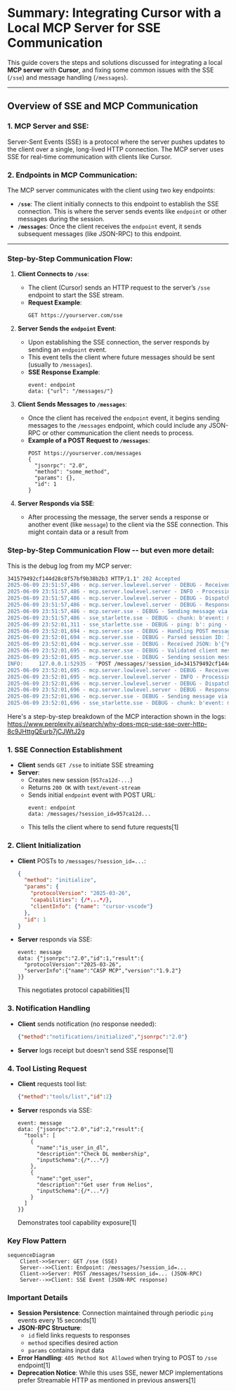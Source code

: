 # Summary: Integrating Cursor with a Local MCP Server for SSE Communication

This guide covers the steps and solutions discussed for integrating a local **MCP server** with **Cursor**, and fixing some common issues with the SSE (`/sse`) and message handling (`/messages`).

---

## Overview of SSE and MCP Communication

### 1. **MCP Server and SSE**:
Server-Sent Events (SSE) is a protocol where the server pushes updates to the client over a single, long-lived HTTP connection. The MCP server uses SSE for real-time communication with clients like Cursor.

### 2. **Endpoints in MCP Communication**:
The MCP server communicates with the client using two key endpoints:

- **`/sse`**: The client initially connects to this endpoint to establish the SSE connection. This is where the server sends events like `endpoint` or other messages during the session.
- **`/messages`**: Once the client receives the `endpoint` event, it sends subsequent messages (like JSON-RPC) to this endpoint.

---

### **Step-by-Step Communication Flow**:

1. **Client Connects to `/sse`**:
   - The client (Cursor) sends an HTTP request to the server’s `/sse` endpoint to start the SSE stream.
   - **Request Example**:
     ```
     GET https://yourserver.com/sse
     ```

2. **Server Sends the `endpoint` Event**:
   - Upon establishing the SSE connection, the server responds by sending an `endpoint` event.
   - This event tells the client where future messages should be sent (usually to `/messages`).
   - **SSE Response Example**:
     ```
     event: endpoint
     data: {"url": "/messages/"}
     ```

3. **Client Sends Messages to `/messages`**:
   - Once the client has received the `endpoint` event, it begins sending messages to the `/messages` endpoint, which could include any JSON-RPC or other communication the client needs to process.
   - **Example of a POST Request to `/messages`**:
     ```
     POST https://yourserver.com/messages
     {
       "jsonrpc": "2.0",
       "method": "some_method",
       "params": {},
       "id": 1
     }
     ```

4. **Server Responds via SSE**:
   - After processing the message, the server sends a response or another event (like `message`) to the client via the SSE connection. This might contain data or a result from
  
### **Step-by-Step Communication Flow -- but even more detail**:

This is the debug log from my MCP server:

```bash
341579492cf144d28c8f57bf9b38b2b3 HTTP/1.1" 202 Accepted
2025-06-09 23:51:57,486 - mcp.server.lowlevel.server - DEBUG - Received message: <mcp.shared.session.RequestResponder object at 0x11aebe510>
2025-06-09 23:51:57,486 - mcp.server.lowlevel.server - INFO - Processing request of type ListToolsRequest
2025-06-09 23:51:57,486 - mcp.server.lowlevel.server - DEBUG - Dispatching request of type ListToolsRequest
2025-06-09 23:51:57,486 - mcp.server.lowlevel.server - DEBUG - Response sent
2025-06-09 23:51:57,486 - mcp.server.sse - DEBUG - Sending message via SSE: SessionMessage(message=JSONRPCMessage(root=JSONRPCResponse(jsonrpc='2.0', id=2, result={'tools': [{'name': 'is_user_in_dl', 'description': 'Check if user is in a given DL', 'inputSchema': {'properties': {'user_identity': {'title': 'User Identity', 'type': 'string'}, 'dl_name': {'title': 'Dl Name', 'type': 'string'}}, 'required': ['user_identity', 'dl_name'], 'type': 'object'}}, {'name': 'get_user', 'description': 'Get user from Helios', 'inputSchema': {'properties': {'user_identity': {'title': 'User Identity', 'type': 'string'}}, 'required': ['user_identity'], 'type': 'object'}}]})), metadata=None)
2025-06-09 23:51:57,486 - sse_starlette.sse - DEBUG - chunk: b'event: message\r\ndata: {"jsonrpc":"2.0","id":2,"result":{"tools":[{"name":"is_user_in_dl","description":"Check if user is in a given DL","inputSchema":{"properties":{"user_identity":{"title":"User Identity","type":"string"},"dl_name":{"title":"Dl Name","type":"string"}},"required":["user_identity","dl_name"],"type":"object"}},{"name":"get_user","description":"Get user from Helios","inputSchema":{"properties":{"user_identity":{"title":"User Identity","type":"string"}},"required":["user_identity"],"type":"object"}}]}}\r\n\r\n'
2025-06-09 23:52:01,311 - sse_starlette.sse - DEBUG - ping: b': ping - 2025-06-10 06:52:01.311221+00:00\r\n\r\n'
2025-06-09 23:52:01,694 - mcp.server.sse - DEBUG - Handling POST message
2025-06-09 23:52:01,694 - mcp.server.sse - DEBUG - Parsed session ID: 34157949-2cf1-44d2-8c8f-57bf9b38b2b3
2025-06-09 23:52:01,694 - mcp.server.sse - DEBUG - Received JSON: b'{"method":"tools/list","jsonrpc":"2.0","id":3}'
2025-06-09 23:52:01,695 - mcp.server.sse - DEBUG - Validated client message: root=JSONRPCRequest(method='tools/list', params=None, jsonrpc='2.0', id=3)
2025-06-09 23:52:01,695 - mcp.server.sse - DEBUG - Sending session message to writer: SessionMessage(message=JSONRPCMessage(root=JSONRPCRequest(method='tools/list', params=None, jsonrpc='2.0', id=3)), metadata=ServerMessageMetadata(related_request_id=None, request_context=<starlette.requests.Request object at 0x11aee99a0>))
INFO:     127.0.0.1:52935 - "POST /messages/?session_id=341579492cf144d28c8f57bf9b38b2b3 HTTP/1.1" 202 Accepted
2025-06-09 23:52:01,695 - mcp.server.lowlevel.server - DEBUG - Received message: <mcp.shared.session.RequestResponder object at 0x11aebfc20>
2025-06-09 23:52:01,695 - mcp.server.lowlevel.server - INFO - Processing request of type ListToolsRequest
2025-06-09 23:52:01,696 - mcp.server.lowlevel.server - DEBUG - Dispatching request of type ListToolsRequest
2025-06-09 23:52:01,696 - mcp.server.lowlevel.server - DEBUG - Response sent
2025-06-09 23:52:01,696 - mcp.server.sse - DEBUG - Sending message via SSE: SessionMessage(message=JSONRPCMessage(root=JSONRPCResponse(jsonrpc='2.0', id=3, result={'tools': [{'name': 'is_user_in_dl', 'description': 'Check if user is in a given DL', 'inputSchema': {'properties': {'user_identity': {'title': 'User Identity', 'type': 'string'}, 'dl_name': {'title': 'Dl Name', 'type': 'string'}}, 'required': ['user_identity', 'dl_name'], 'type': 'object'}}, {'name': 'get_user', 'description': 'Get user from Helios', 'inputSchema': {'properties': {'user_identity': {'title': 'User Identity', 'type': 'string'}}, 'required': ['user_identity'], 'type': 'object'}}]})), metadata=None)
2025-06-09 23:52:01,696 - sse_starlette.sse - DEBUG - chunk: b'event: message\r\ndata: {"jsonrpc":"2.0","id":3,"result":{"tools":[{"name":"is_user_in_dl","description":"Check if user is in a given DL","inputSchema":{"properties":{"user_identity":{"title":"User Identity","type":"string"},"dl_name":{"title":"Dl Name","type":"string"}},"required":["user_identity","dl_name"],"type":"object"}},{"name":"get_user","description":"Get user from Helios","inputSchema":{"properties":{"user_identity":{"title":"User Identity","type":"string"}},"required":["user_identity"],"type":"object"}}]}}\r\n\r\n'
```

Here's a step-by-step breakdown of the MCP interaction shown in the logs:
https://www.perplexity.ai/search/why-does-mcp-use-sse-over-http-8c9JHttgQEurb7jCJWtJ2g

### 1. **SSE Connection Establishment**
- **Client** sends `GET /sse` to initiate SSE streaming  
- **Server**:
  - Creates new session (`957ca12d-...`)  
  - Returns `200 OK` with `text/event-stream`  
  - Sends initial `endpoint` event with POST URL:  
    ```text
    event: endpoint
    data: /messages/?session_id=957ca12d...
    ```
  - This tells the client where to send future requests[1]

### 2. **Client Initialization**
- **Client** POSTs to `/messages/?session_id=...`:
  ```json
  {
    "method": "initialize",
    "params": {
      "protocolVersion": "2025-03-26",
      "capabilities": {/*...*/},
      "clientInfo": {"name": "cursor-vscode"}
    },
    "id": 1
  }
  ```
- **Server** responds via SSE:
  ```text
  event: message
  data: {"jsonrpc":"2.0","id":1,"result":{
    "protocolVersion":"2025-03-26",
    "serverInfo":{"name":"CASP MCP","version":"1.9.2"}
  }}
  ```
  This negotiates protocol capabilities[1]

### 3. **Notification Handling**
- **Client** sends notification (no response needed):
  ```json
  {"method":"notifications/initialized","jsonrpc":"2.0"}
  ```
- **Server** logs receipt but doesn't send SSE response[1]

### 4. **Tool Listing Request**
- **Client** requests tool list:
  ```json
  {"method":"tools/list","id":2}
  ```
- **Server** responds via SSE:
  ```text
  event: message
  data: {"jsonrpc":"2.0","id":2,"result":{
    "tools": [
      {
        "name":"is_user_in_dl",
        "description":"Check DL membership",
        "inputSchema":{/*...*/}
      },
      {
        "name":"get_user",
        "description":"Get user from Helios",
        "inputSchema":{/*...*/}
      }
    ]
  }}
  ```
  Demonstrates tool capability exposure[1]

### Key Flow Pattern
```mermaid
sequenceDiagram
    Client->>Server: GET /sse (SSE)
    Server-->>Client: Endpoint: /messages/?session_id=...
    Client->>Server: POST /messages/?session_id=... (JSON-RPC)
    Server-->>Client: SSE Event (JSON-RPC response)
```

### Important Details
- **Session Persistence**: Connection maintained through periodic `ping` events every 15 seconds[1]
- **JSON-RPC Structure**:
  - `id` field links requests to responses
  - `method` specifies desired action
  - `params` contains input data
- **Error Handling**: `405 Method Not Allowed` when trying to POST to `/sse` endpoint[1]
- **Deprecation Notice**: While this uses SSE, newer MCP implementations prefer Streamable HTTP as mentioned in previous answers[1]
